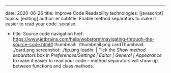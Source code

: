 ---
date: 2020-06-26
title: Improve Code Readability
technologies: [javascript]
topics: [editing]
author: er
subtitle: Enable method separators to make it easier to read your code.
seealso:
- title: Source code navigation
  href: https://www.jetbrains.com/help/webstorm/navigating-through-the-source-code.html#
thumbnail: ./thumbnail.png
cardThumbnail: ./card.png
screenshot: ./tip.png
leadin: |
  Tick the *Show method separators* box in *Preferences/Settings | Editor | General | Appearance* to make it easier to read your code – method separators will show up between functions and class methods. 
